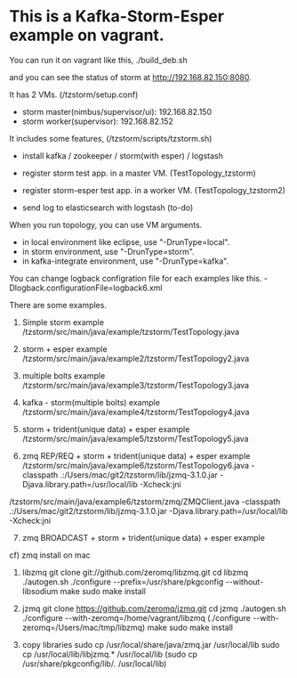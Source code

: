 This is a Kafka-Storm-Esper example on vagrant.
=====================================

You can run it on vagrant like this,
./build_deb.sh

and you can see the status of storm at http://192.168.82.150:8080.

It has 2 VMs. (/tzstorm/setup.conf)

- storm master(nimbus/supervisor/ui): 192.168.82.150
- storm worker(supervisor): 192.168.82.152

It includes some features, (/tzstorm/scripts/tzstorm.sh)

- install kafka / zookeeper / storm(with esper) / logstash
- register storm test app. in a master VM. (TestTopology_tzstorm)
- register storm-esper test app. in a worker VM. (TestTopology_tzstorm2)

- send log to elasticsearch with logstash (to-do)

When you run topology, you can use VM arguments.

- in local environment like eclipse, use "-DrunType=local".
- in storm environment, use "-DrunType=storm".
- in kafka-integrate environment, use "-DrunType=kafka".

You can change logback configration file for each examples like this.
-Dlogback.configurationFile=logback6.xml

There are some examples.
1) Simple storm example
/tzstorm/src/main/java/example/tzstorm/TestTopology.java

2) storm + esper example
/tzstorm/src/main/java/example2/tzstorm/TestTopology2.java

3) multiple bolts example
/tzstorm/src/main/java/example3/tzstorm/TestTopology3.java

4) kafka - storm(multiple bolts) example
/tzstorm/src/main/java/example4/tzstorm/TestTopology4.java

5) storm + trident(unique data) + esper example
/tzstorm/src/main/java/example5/tzstorm/TestTopology5.java

6) zmq REP/REQ + storm + trident(unique data) + esper example
/tzstorm/src/main/java/example6/tzstorm/TestTopology6.java
-classpath .:/Users/mac/git2/tzstorm/lib/jzmq-3.1.0.jar -Djava.library.path=/usr/local/lib -Xcheck:jni

/tzstorm/src/main/java/example6/tzstorm/zmq/ZMQClient.java
-classpath .:/Users/mac/git2/tzstorm/lib/jzmq-3.1.0.jar -Djava.library.path=/usr/local/lib -Xcheck:jni

7) zmq BROADCAST + storm + trident(unique data) + esper example

cf) zmq install on mac

1) libzmq
git clone git://github.com/zeromq/libzmq.git
cd libzmq
./autogen.sh
./configure --prefix=/usr/share/pkgconfig --without-libsodium
make
sudo make install

2) jzmq
git clone https://github.com/zeromq/jzmq.git
cd jzmq
./autogen.sh
./configure --with-zeromq=/home/vagrant/libzmq
(./configure --with-zeromq=/Users/mac/tmp/libzmq)
make
sudo make install

3) copy libraries
sudo cp /usr/local/share/java/zmq.jar /usr/local/lib
sudo cp /usr/local/lib/libjzmq.* /usr/local/lib
(sudo cp /usr/share/pkgconfig/lib/*.* /usr/local/lib)





